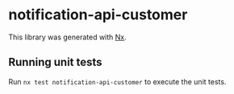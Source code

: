 # notification-api-customer

This library was generated with [Nx](https://nx.dev).

## Running unit tests

Run `nx test notification-api-customer` to execute the unit tests.
